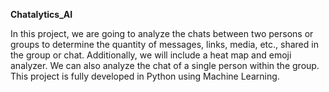 **Chatalytics_AI**

In this project, we are going to analyze the chats between two persons or groups to determine the quantity of messages, links, media, etc., shared in the group or chat. Additionally, we will include a heat map and emoji analyzer. We can also analyze the chat of a single person within the group. This project is fully developed in Python using Machine Learning.
